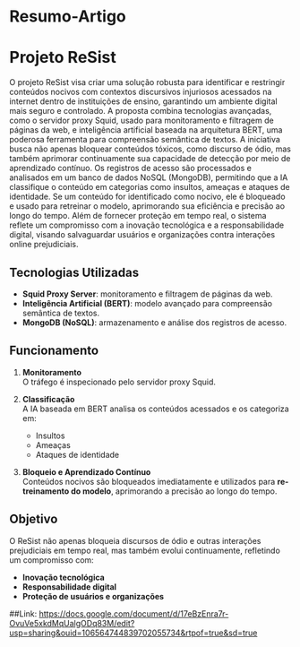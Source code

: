 # Resumo-Artigo
# Projeto ReSist
O projeto ReSist visa criar uma solução robusta para identificar e restringir conteúdos nocivos com contextos discursivos injuriosos acessados ​​na internet dentro de instituições de ensino, garantindo um ambiente digital mais seguro e controlado. A proposta combina tecnologias avançadas, como o servidor proxy Squid, usado para monitoramento e filtragem de páginas da web, e inteligência artificial baseada na arquitetura BERT, uma poderosa ferramenta para compreensão semântica de textos. A iniciativa busca não apenas bloquear conteúdos tóxicos, como discurso de ódio, mas também aprimorar continuamente sua capacidade de detecção por meio de aprendizado contínuo. Os registros de acesso são processados ​​e analisados ​​em um banco de dados NoSQL (MongoDB), permitindo que a IA classifique o conteúdo em categorias como insultos, ameaças e ataques de identidade. Se um conteúdo for identificado como nocivo, ele é bloqueado e usado para retreinar o modelo, aprimorando sua eficiência e precisão ao longo do tempo. Além de fornecer proteção em tempo real, o sistema reflete um compromisso com a inovação tecnológica e a responsabilidade digital, visando salvaguardar usuários e organizações contra interações online prejudiciais.

## Tecnologias Utilizadas
- **Squid Proxy Server**: monitoramento e filtragem de páginas da web.  
- **Inteligência Artificial (BERT)**: modelo avançado para compreensão semântica de textos.  
- **MongoDB (NoSQL)**: armazenamento e análise dos registros de acesso.  

## Funcionamento
1. **Monitoramento**  
   O tráfego é inspecionado pelo servidor proxy Squid.  
   
2. **Classificação**  
   A IA baseada em BERT analisa os conteúdos acessados e os categoriza em:  
   - Insultos  
   - Ameaças  
   - Ataques de identidade  

3. **Bloqueio e Aprendizado Contínuo**  
   Conteúdos nocivos são bloqueados imediatamente e utilizados para **re-treinamento do modelo**, aprimorando a precisão ao longo do tempo.  

## Objetivo
O ReSist não apenas bloqueia discursos de ódio e outras interações prejudiciais em tempo real, mas também evolui continuamente, refletindo um compromisso com:  
- **Inovação tecnológica**  
- **Responsabilidade digital**  
- **Proteção de usuários e organizações**  

##Link: https://docs.google.com/document/d/17eBzEnra7r-OvuVe5xkdMqUalgODq83M/edit?usp=sharing&ouid=106564744839702055734&rtpof=true&sd=true






